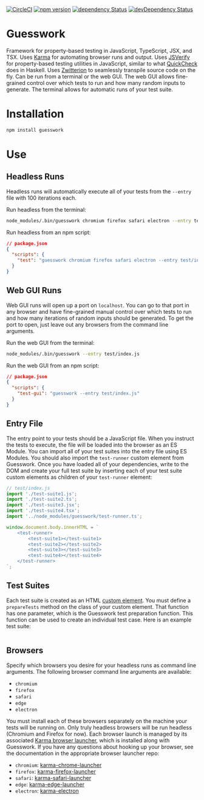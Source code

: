 [![CircleCI](https://circleci.com/gh/lastmjs/guesswork.svg?style=shield)](https://circleci.com/gh/lastmjs/guesswork) [![npm version](https://img.shields.io/npm/v/guesswork.svg?style=flat)](https://www.npmjs.com/package/guesswork) [![dependency Status](https://david-dm.org/lastmjs/guesswork/status.svg)](https://david-dm.org/lastmjs/guesswork) [![devDependency Status](https://david-dm.org/lastmjs/guesswork/dev-status.svg)](https://david-dm.org/lastmjs/guesswork?type=dev)

# Guesswork

Framework for property-based testing in JavaScript, TypeScript, JSX, and TSX. Uses [Karma](https://github.com/karma-runner/karma) for automating browser runs and output. Uses [JSVerify](https://github.com/jsverify/jsverify) for property-based testing utilities in JavaScript, similar to what [QuickCheck](https://github.com/nick8325/quickcheck) does in Haskell. Uses [Zwitterion](https://github.com/lastmjs/zwitterion) to seamlessly transpile source code on the fly. Can be run from a terminal or the web GUI. The web GUI allows fine-grained control over which tests to run and how many random inputs to generate. The terminal allows for automatic runs of your test suite.

# Installation

```bash
npm install guesswork
```

# Use

## Headless Runs

Headless runs will automatically execute all of your tests from the `--entry` file with 100 iterations each.

Run headless from the terminal:

```bash
node_modules/.bin/guesswork chromium firefox safari electron --entry test/index.js
```

Run headless from an npm script:

```json
// package.json
{
  "scripts": {
    "test": "guesswork chromium firefox safari electron --entry test/index.js"
  }
}
```

## Web GUI Runs

Web GUI runs will open up a port on `localhost`. You can go to that port in any browser and have fine-grained manual control over which tests to run and how many iterations of random inputs should be generated. To get the port to open, just leave out any browsers from the command line arguments.

Run the web GUI from the terminal:

```bash
node_modules/.bin/guesswork --entry test/index.js
```

Run the web GUI from an npm script:

```json
// package.json
{
  "scripts": {
    "test-gui": "guesswork --entry test/index.js"
  }
}
```

## Entry File

The entry point to your tests should be a JavaScript file. When you instruct the tests to execute, the file will be loaded into the browser as an ES Module. You can import all of your test suites into the entry file using ES Modules. You should also import the `test-runner` custom element from Guesswork. Once you have loaded all of your dependencies, write to the DOM and create your full test suite by inserting each of your test suite custom elements as children of your `test-runner` element:

```javascript
// test/index.js
import './test-suite1.js';
import './test-suite2.ts';
import './test-suite3.jsx';
import './test-suite4.tsx';
import '../node_modules/guesswork/test-runner.ts';

window.document.body.innerHTML = `
    <test-runner>
        <test-suite1></test-suite1>
        <test-suite2></test-suite2>
        <test-suite3></test-suite3>
        <test-suite4></test-suite4>
    </test-runner>
`;
```

## Test Suites

Each test suite is created as an HTML [custom element](https://developer.mozilla.org/en-US/docs/Web/Web_Components/Using_custom_elements). You must define a `prepareTests` method on the class of your custom element. That function has one parameter, which is the Guesswork test preparation function. This function can be used to create an individual test case. Here is an example test suite:

```javascript
```

## Browsers

Specify which browsers you desire for your headless runs as command line arguments. The following browser command line arguments are available:

* `chromium`
* `firefox`
* `safari`
* `edge`
* `electron`

You must install each of these browsers separately on the machine your tests will be running on. Only truly headless browsers will be run headless (Chromium and Firefox for now). Each browser launch is managed by its associated [Karma browser launcher](http://karma-runner.github.io/2.0/config/browsers.html), which is installed along with Guesswork. If you have any questions about hooking up your browser, see the documentation in the appropriate browser launcher repo:

* `chromium`: [karma-chrome-launcher](https://github.com/karma-runner/karma-chrome-launcher)
* `firefox`: [karma-firefox-launcher](https://github.com/karma-runner/karma-firefox-launcher)
* `safari`: [karma-safari-launcher](https://github.com/karma-runner/karma-safari-launcher)
* `edge`: [karma-edge-launcher](https://github.com/karma-runner/karma-edge-launcher)
* `electron`: [karma-electron](https://github.com/twolfson/karma-electron)

